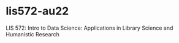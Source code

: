 # lis572-au22
LIS 572: Intro to Data Science: Applications in Library Science and Humanistic Research
